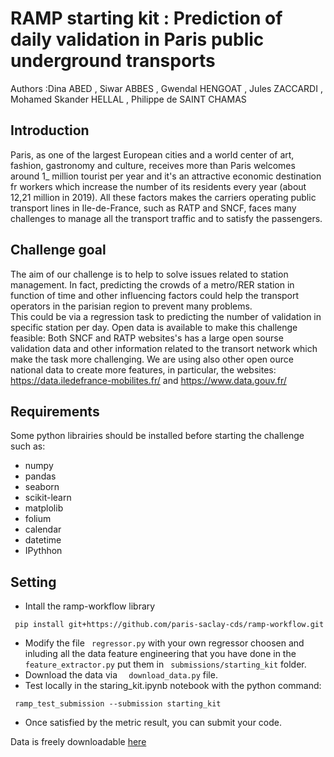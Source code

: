 # RAMP starting kit : Prediction of daily validation in Paris public underground transports
Authors :Dina ABED , Siwar ABBES , Gwendal HENGOAT , Jules ZACCARDI , Mohamed Skander HELLAL , Philippe de SAINT CHAMAS


## Introduction 

Paris, as one of the largest European cities and a world center of art, fashion, gastronomy and culture, receives more than Paris welcomes around 1_ million tourist per year and it's an attractive economic destination fr workers which increase the number of its residents every year (about 12,21 million in 2019). 
All these factors makes the carriers operating public transport lines in Ile-de-France, such as RATP and SNCF, faces many challenges to manage all the transport traffic and to satisfy the passengers. 

## Challenge goal
The aim of our challenge is to help to solve issues related to station management. In fact, predicting the crowds of a metro/RER station in function of time and other influencing factors could help the transport operators in the parisian region to prevent many problems.  
This could be via a regression task to predicting the number of validation in specific station per day.
Open data is available to make this challenge feasible: Both SNCF and RATP websites's has a large open sourse validation data and other information related to the transort network which make the task more challenging. We are using also other open ource national data to create more features, in particular, the websites: https://data.iledefrance-mobilites.fr/ and https://www.data.gouv.fr/

## Requirements
Some python librairies should be installed before starting the challenge such as: 
- numpy
- pandas
- seaborn
- scikit-learn
- matplolib
- folium
- calendar
- datetime
- IPythhon

## Setting
- Intall the ramp-workflow library

``` pip install git+https://github.com/paris-saclay-cds/ramp-workflow.git```
-  Modify the file ``` regressor.py```  with your own regressor choosen and inluding all the data feature engineering that you have done in the ``` feature_extractor.py ``` put them in ``` submissions/starting_kit```  folder.
- Download the data via ```  download_data.py```  file.
- Test locally in the staring_kit.ipynb notebook with the python command:

``` ramp_test_submission --submission starting_kit```
- Once satisfied by the metric result, you can submit your code. 




Data is freely downloadable <a href="https://drive.google.com/open?id=1jHVkvRu-G37tBuE6IFp-y0gi7d3hUm7E">
here  </a>

